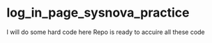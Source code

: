 # log_in_page_sysnova_practice

I will do some hard code here 
Repo is ready to accuire all these code 

